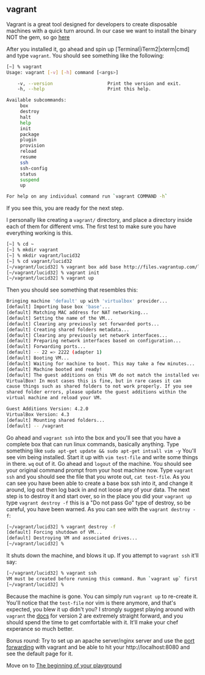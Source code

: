 vagrant
-------
Vagrant is a great tool designed for developers to create disposable machines with a quick turn around.  In our case we want to install the binary NOT the gem, so go [here](http://downloads.vagrantup.com/)

After you installed it, go ahead and spin up [Terminal|iTerm2|xterm|cmd] and type `vagrant`. You should see something like the following:
```bash
[~] % vagrant
Usage: vagrant [-v] [-h] command [<args>]

    -v, --version                    Print the version and exit.
    -h, --help                       Print this help.

Available subcommands:
     box
     destroy
     halt
     help
     init
     package
     plugin
     provision
     reload
     resume
     ssh
     ssh-config
     status
     suspend
     up

For help on any individual command run `vagrant COMMAND -h`
```
If you see this, you are ready for the next step.

I personally like creating a `vagrant/` directory, and place a directory inside each of them for different vms.  The first test to make sure you have everything working is this.

```bash
[~] % cd ~
[~] % mkdir vagrant
[~] % mkdir vagrant/lucid32
[~] % cd vagrant/lucid32
[~/vagrant/lucid32] % vagrant box add base http://files.vagrantup.com/lucid32.box
[~/vagrant/lucid32] % vagrant init
[~/vagrant/lucid32] % vagrant up
```
Then you should see something that resembles this:

```bash
Bringing machine 'default' up with 'virtualbox' provider...
[default] Importing base box 'base'...
[default] Matching MAC address for NAT networking...
[default] Setting the name of the VM...
[default] Clearing any previously set forwarded ports...
[default] Creating shared folders metadata...
[default] Clearing any previously set network interfaces...
[default] Preparing network interfaces based on configuration...
[default] Forwarding ports...
[default] -- 22 => 2222 (adapter 1)
[default] Booting VM...
[default] Waiting for machine to boot. This may take a few minutes...
[default] Machine booted and ready!
[default] The guest additions on this VM do not match the installed version of
VirtualBox! In most cases this is fine, but in rare cases it can
cause things such as shared folders to not work properly. If you see
shared folder errors, please update the guest additions within the
virtual machine and reload your VM.

Guest Additions Version: 4.2.0
VirtualBox Version: 4.3
[default] Mounting shared folders...
[default] -- /vagrant
```

Go ahead and `vagrant ssh` into the box and you'll see that you have a complete box that can run linux commands, basically anything. Type something like `sudo apt-get update && sudo apt-get intsall vim -y` You'll see vim being installed. Start it up with `vim test-file` and write some things in there. `wq` out of it. Go ahead and `logout` of the machine. You should see your original command prompt from your host machine now. Type `vagrant ssh` and you should see the file that you wrote out, `cat test-file`.
As you can see you have been able to create a base box ssh into it, and change it around, log out then log back in and not loose any of your data.
The next step is to destroy it and start over, so in the place you did your `vagrant up` type `vagrant destroy -f` this is a "Do not pass Go" type of destroy, so be careful, you have been warned.
As you can see with the `vagrant destroy -f`:
```bash
[~/vagrant/lucid32] % vagrant destroy -f
[default] Forcing shutdown of VM...
[default] Destroying VM and associated drives...
[~/vagrant/lucid32] %
```
It shuts down the machine, and blows it up. If you attempt to `vagrant ssh` it'll say:
```bash
[~/vagrant/lucid32] % vagrant ssh
VM must be created before running this command. Run `vagrant up` first.
[~/vagrant/lucid32] %
```
Because the machine is gone. You can simply run `vagrant up` to re-create it. You'll notice that the `test-file` nor vim is there anymore, and that's expected, you blew it up didn't you?  I strongly suggest playing around with `vagrant` the [docs](http://docs.vagrantup.com/v2/) for version 2 are extremely straight forward, and you should spend the time to get comfortable with it. It'll make your chef experance so much better. 

Bonus round: Try to set up an apache server/nginx server and use the [port forwarding](http://docs.vagrantup.com/v2/networking/forwarded_ports.html) with vagrant and be able to hit your http://localhost:8080 and see the default page for it.

Move on to [The beginning of your playground](03-vm-setup.md)
